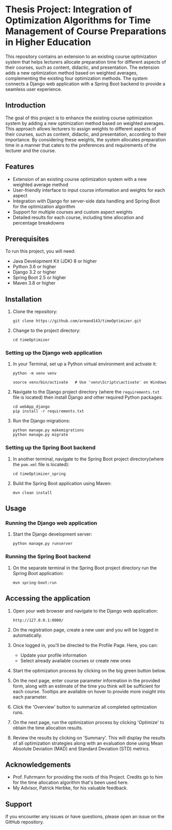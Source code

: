 # Thesis Project: Integration of Optimization Algorithms for Time Management of Course Preparations in Higher Education

This repository contains an extension to an existing course optimization system that helps lecturers allocate preparation time for different aspects of their courses, such as content, didactic, and presentation. The extension adds a new optimization method based on weighted averages, complementing the existing four optimization methods. The system connects a Django web application with a Spring Boot backend to provide a seamless user experience.

## Introduction

The goal of this project is to enhance the existing course optimization system by adding a new optimization method based on weighted averages. This approach allows lecturers to assign weights to different aspects of their courses, such as content, didactic, and presentation, according to their importance. By considering these weights, the system allocates preparation time in a manner that caters to the preferences and requirements of the lecturer and the course.

## Features

- Extension of an existing course optimization system with a new weighted average method
- User-friendly interface to input course information and weights for each aspect
- Integration with Django for server-side data handling and Spring Boot for the optimization algorithm
- Support for multiple courses and custom aspect weights
- Detailed results for each course, including time allocation and percentage breakdowns

## Prerequisites

To run this project, you will need:

- Java Development Kit (JDK) 8 or higher
- Python 3.6 or higher
- Django 3.2 or higher
- Spring Boot 2.5 or higher
- Maven 3.8 or higher

## Installation

1. Clone the repository:

    ```
    git clone https://github.com/armand143/timeOptimizer.git
    ```

2. Change to the project directory:
    ```
    cd timeOptimizer
    ```

### Setting up the Django web application

1. In your Terminal, set up a Python virtual environment and activate it:

    ```
    python -m venv venv

    source venv/bin/activate   # Use 'venv\Scripts\activate' on Windows
    ```

2. Navigate to the Django project directory (where the `requirements.txt` file is located) then install Django and other required Python packages:

    ```
    cd webApp_django
    pip install -r requirements.txt
    ```

3. Run the Django migrations:
    ```
    python manage.py makemigrations
    python manage.py migrate
    ```

### Setting up the Spring Boot backend

1. In another terminal, navigate to the Spring Boot project directory(where the `pom.xml` file is located):

    ```
    cd timeOptimizer_spring
    ```

2. Build the Spring Boot application using Maven:

    ```
    mvn clean install
    ```

## Usage

### Running the Django web application

1. Start the Django development server:
    ```
    python manage.py runserver
    ```

### Running the Spring Boot backend

1. On the separate terminal in the Spring Boot project directory run the Spring Boot application:
    ```
    mvn spring-boot:run
    ```

## Accessing the application

1. Open your web browser and navigate to the Django web application:
    ```
    http://127.0.0.1:8000/
    ```

2. On the registration page, create a new user  and you will be logged in automatically.

3. Once logged in, you'll be directed to the Profile Page. Here, you can:
   - Update your profile information
   - Select already available courses or create new ones

4. Start the optimization process by clicking on the big green button below.

5. On the next page, enter course parameter information in the provided form, along with an estimate of the time you think will be sufficient for each course. Tooltips are available on hover to provide more insight into each parameter.

6. Click the 'Overview' button to summarize all completed optimization runs.

7. On the next page, run the optimization process by clicking 'Optimize' to obtain the time allocation results.

8. Review the results by clicking on 'Summary'. This will display the results of all optimization strategies along with an evaluation done using Mean Absolute Deviation (MAD) and Standard Deviation (STD) metrics.



## Acknowledgements

- Prof. Fuhrmann for providing the roots of this Project. Credits go to him for the time allocation algorithm that's been used here. 
- My Advisor, Patrick Herbke, for his valuable feedback. 

## Support

If you encounter any issues or have questions, please open an issue on the GitHub repository.
